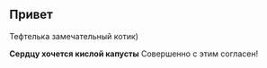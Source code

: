 ## Привет

Тефтелька замечательный котик)

 **Сердцу хочется кислой капусты**
Cовершенно с этим согласен!
